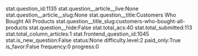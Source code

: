 stat.question_id:1135
stat.question__article__live:None
stat.question__article__slug:None
stat.question__title:Customers Who Bought All Products
stat.question__title_slug:customers-who-bought-all-products
stat.question__hide:False
stat.total_acs:40
stat.total_submitted:113
stat.total_column_articles:1
stat.frontend_question_id:1045
stat.is_new_question:False
status:None
difficulty.level:2
paid_only:True
is_favor:False
frequency:0
progress:0

